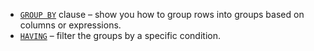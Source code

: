 - [``GROUP BY``](http://www.mysqltutorial.org/mysql-group-by.aspx) clause – show you how to group rows into groups based on columns or expressions.
- [``HAVING``](http://www.mysqltutorial.org/mysql-having.aspx) – filter the groups by a specific condition.